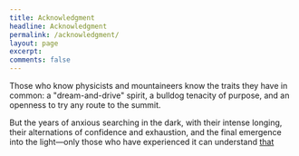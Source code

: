 ```yaml
---
title: Acknowledgment
headline: Acknowledgment
permalink: /acknowledgment/
layout: page
excerpt:
comments: false
---
```



Those who know physicists and mountaineers know the
traits they have in common: a "dream-and-drive" spirit, a
bulldog tenacity of purpose, and an openness to try any route
to the summit. 

But the years of anxious searching in the dark, with their intense
longing, their alternations of confidence and exhaustion, and the 
final emergence into the light—only those who have experienced it 
can understand <a href="https://www.nasonline.org/publications/biographical-memoirs/memoir-pdfs/einstein-albert.pdf">that</a>

